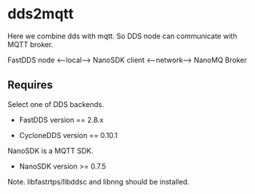 # dds2mqtt

Here we combine dds with mqtt. So DDS node can communicate with MQTT broker.

FastDDS node <--local--> NanoSDK client <--network--> NanoMQ Broker

## Requires

Select one of DDS backends.

+ FastDDS version == 2.8.x

+ CycloneDDS version == 0.10.1

NanoSDK is a MQTT SDK.

+ NanoSDK version >= 0.7.5

Note. libfastrtps/libddsc and libnng should be installed.


